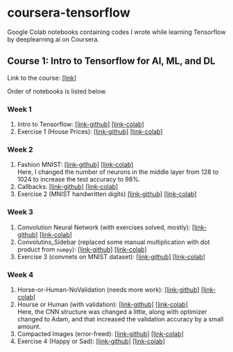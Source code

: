 # coursera-tensorflow
Google Colab notebooks containing codes I wrote while learning Tensorflow by deeplearning.ai on Coursera.

## Course 1: Intro to Tensorflow for AI, ML, and DL

Link to the course: [[link]](https://www.coursera.org/learn/introduction-tensorflow)

Order of notebooks is listed below.

### Week 1
1. Intro to Tensorflow: [[link-github]](https://github.com/rafi007akhtar/coursera-tensorflow/blob/master/Intro_to_Tensorflow.ipynb)
[[link-colab]](https://colab.research.google.com/github/rafi007akhtar/coursera-tensorflow/blob/master/Intro_to_Tensorflow.ipynb)
2. Exercise 1 (House Prices): [[link-github]](https://github.com/rafi007akhtar/coursera-tensorflow/blob/master/Exercise_1_House_Prices_Question.ipynb)
[[link-colab]](https://colab.research.google.com/github/rafi007akhtar/coursera-tensorflow/blob/master/Exercise_1_House_Prices_Question.ipynb)

### Week 2
1. Fashion MNIST: [[link-github]](https://github.com/rafi007akhtar/coursera-tensorflow/blob/master/Course_1_Part_4_Lesson_2_Fashion_MNIST.ipynb)
[[link-colab]](https://colab.research.google.com/github/rafi007akhtar/coursera-tensorflow/blob/master/Course_1_Part_4_Lesson_2_Fashion_MNIST.ipynb) <br>Here, I changed the number of neurons in the middle layer from 128 to 1024 to increase the test accuracy to 98%.
2. Callbacks: [[link-github]](https://github.com/rafi007akhtar/coursera-tensorflow/blob/master/Course_1_Part_4_Lesson_4_Callbacks.ipynb)
[[link-colab]](https://colab.research.google.com/github/rafi007akhtar/coursera-tensorflow/blob/master/Course_1_Part_4_Lesson_4_Callbacks.ipynb)
3. Exercise 2 (MNIST handwritten digits) [[link-github]](https://github.com/rafi007akhtar/coursera-tensorflow/blob/master/Exercise2.ipynb)
[[link-colab]](https://colab.research.google.com/github/rafi007akhtar/coursera-tensorflow/blob/master/Exercise2.ipynb)

### Week 3
1. Convolution Neural Network (with exercises solved, mostly): [[link-github]](https://github.com/rafi007akhtar/coursera-tensorflow/blob/master/Course_1_Part_6_Lesson_2_Notebook.ipynb)
[[link-colab]](https://colab.research.google.com/github/rafi007akhtar/coursera-tensorflow/blob/master/Course_1_Part_6_Lesson_2_Notebook.ipynb)
2. Convolutins_Sidebar (replaced some manual multiplication with dot product from `numpy`): [[link-github]](https://github.com/rafi007akhtar/coursera-tensorflow/blob/master/Convolutions_Sidebar.ipynb)
[[link-colab]](https://colab.research.google.com/github/rafi007akhtar/coursera-tensorflow/blob/master/Convolutions_Sidebar.ipynb)
3. Exercise 3 (convnets on MNIST dataset): [[link-github]](https://github.com/rafi007akhtar/coursera-tensorflow/blob/master/Exercise_3_Question.ipynb)
[[link-colab]](https://colab.research.google.com/github/rafi007akhtar/coursera-tensorflow/blob/master/Exercise_3_Question.ipynb)

### Week 4
1. Horse-or-Human-NoValidation (needs more work): [[link-github]](https://github.com/rafi007akhtar/coursera-tensorflow/blob/master/Horse_or_Human_NoValidation.ipynb)
[[link-colab]](https://colab.research.google.com/github/rafi007akhtar/coursera-tensorflow/blob/master/Horse_or_Human_NoValidation.ipynb)
2. Hourse or Human (with validation): [[link-github]](https://github.com/rafi007akhtar/coursera-tensorflow/blob/master/Course_2_Part_2_Lesson_3_Notebook.ipynb)
[[link-colab]](https://colab.research.google.com/github/rafi007akhtar/coursera-tensorflow/blob/master/Course_2_Part_2_Lesson_3_Notebook.ipynb) <br>
Here, the CNN structure was changed a little, along with optimizer changed to Adam, and that increased the validation accuracy by a small amount.
3. Compacted Images (error-freed): [[link-github]](https://github.com/rafi007akhtar/coursera-tensorflow/blob/master/Course_1_Part_8_Lesson_4_Notebook.ipynb)
[[link-colab]](https://colab.research.google.com/github/rafi007akhtar/coursera-tensorflow/blob/master/Course_1_Part_8_Lesson_4_Notebook.ipynb)
4. Exercise 4 (Happy or Sad): [[link-github]](https://github.com/rafi007akhtar/coursera-tensorflow/blob/master/Exercise4_Question.ipynb)
[[link-colab]](https://colab.research.google.com/github/rafi007akhtar/coursera-tensorflow/blob/master/Exercise4_Question.ipynb)
